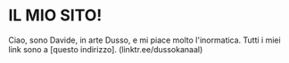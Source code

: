 # IL MIO SITO!

Ciao, sono Davide, in arte Dusso, e mi piace molto l'inormatica.
Tutti i miei link sono a [questo indirizzo].
(linktr.ee/dussokanaal)

